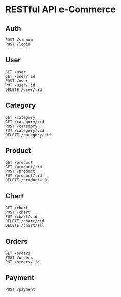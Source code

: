 # RESTful API e-Commerce

## Auth
```
POST /signup
POST /login
```

## User
```
GET /user
GET /user/:id
POST /user
PUT /user/:id
DELETE /user/:id
```

## Category
```
GET /category
GET /category/:id
POST /category
PUT /category/:id
DELETE /category/:id
```

## Product
```
GET /product
GET /product/:id
POST /product
PUT /product/:id
DELETE /product/:id
```

## Chart
```
GET /chart
POST /chart
PUT /chart/:id
DELETE /chart/:id
DELETE /chart/all
```

## Orders
```
GET /orders
POST /orders
PUT /orders/:id
```

## Payment
```
POST /payment
```
